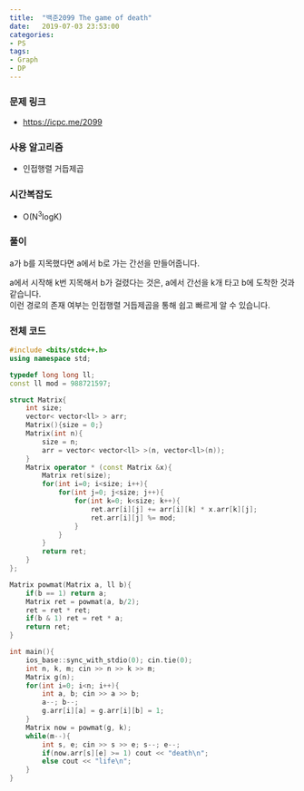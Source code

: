 ```yaml
---
title:  "백준2099 The game of death"
date:   2019-07-03 23:53:00
categories:
- PS
tags:
- Graph
- DP
---
```


### 문제 링크
* https://icpc.me/2099

### 사용 알고리즘
* 인접행렬 거듭제곱

### 시간복잡도
* O(N<sup>3</sup>logK)

### 풀이
a가 b를 지목했다면 a에서 b로 가는 간선을 만들어줍니다.

a에서 시작해 k번 지목해서 b가 걸렸다는 것은, a에서 간선을 k개 타고 b에 도착한 것과 같습니다.<br>
이런 경로의 존재 여부는 인접행렬 거듭제곱을 통해 쉽고 빠르게 알 수 있습니다.

### 전체 코드
```cpp
#include <bits/stdc++.h>
using namespace std;

typedef long long ll;
const ll mod = 988721597;

struct Matrix{
	int size;
	vector< vector<ll> > arr;
	Matrix(){size = 0;}
	Matrix(int n){
		size = n;
		arr = vector< vector<ll> >(n, vector<ll>(n));
	}
	Matrix operator * (const Matrix &x){
		Matrix ret(size);
		for(int i=0; i<size; i++){
			for(int j=0; j<size; j++){
				for(int k=0; k<size; k++){
					ret.arr[i][j] += arr[i][k] * x.arr[k][j];
					ret.arr[i][j] %= mod;
				}
			}
		}
		return ret;
	}
};

Matrix powmat(Matrix a, ll b){
	if(b == 1) return a;
	Matrix ret = powmat(a, b/2);
	ret = ret * ret;
	if(b & 1) ret = ret * a;
	return ret;
}

int main(){
	ios_base::sync_with_stdio(0); cin.tie(0);
	int n, k, m; cin >> n >> k >> m;
	Matrix g(n);
	for(int i=0; i<n; i++){
		int a, b; cin >> a >> b;
		a--; b--;
		g.arr[i][a] = g.arr[i][b] = 1;
	}
	Matrix now = powmat(g, k);
	while(m--){
		int s, e; cin >> s >> e; s--; e--;
		if(now.arr[s][e] >= 1) cout << "death\n";
		else cout << "life\n";
	}
}
```

